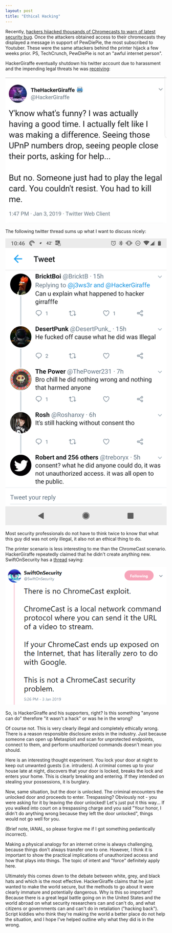 ```yaml
---
layout: post
title: "Ethical Hacking"
---
```


Recently, [hackers hijacked thousands of Chromecasts to warn of latest security bug](https://techcrunch.com/2019/01/02/chromecast-bug-hackers-havoc/). Once the attackers obtained access to their chromecasts they displayed a message in support of PewDiePie, the most subscribed to Youtuber. These were the same attackers behind the printer hijack a few weeks prior. PS, TechCrunch, PewDiePie is not an "awful internet person".

HackerGiraffe eventually shutdown his twitter account due to harassment and the impending legal threats he was [receiving](https://twitter.com/RachetTwitta/status/1080809552264814592/photo/1):

![alt text]( ../images/hackgiraffe_1.jpg "hover over text")

The following twitter thread sums up what I want to discuss nicely:

![alt text]( ../images/twitter_1.png "hover over text")

Most security professionals do not have to think twice to know that what this guy did was not only illegal, it also not an ethical thing to do.

The printer scenario is less interesting to me than the ChromeCast scenario. HackerGiraffe repeatedly claimed that he didn't create anything new. SwiftOnSecurity has a [thread](https://twitter.com/SwiftOnSecurity/status/1080998885877780480) saying:

![alt text]( ../images/swiftonsecurity.PNG "hover over text")

So, is HackerGiraffe and his supporters, right? Is this something "anyone can do" therefore "it wasn't a hack" or was he in the wrong?

Of course not. This is very clearly illegal and completely ethically wrong. There is a reason responsible disclosure exists in the industry. Just because someone can open up Metasploit and scan for unprotected endpoints, connect to them, and perform unauthorized commands doesn't mean you should.

Here is an interesting thought experiment. You lock your door at night to keep out unwanted guests (i.e. intruders). A criminal comes up to your house late at night, discovers that your door is locked, breaks the lock and enters your home. This is clearly breaking and entering. If they intended on stealing your possessions, it is burglary.

Now, same situation, but the door is unlocked. The criminal encounters the unlocked door and proceeds to enter. Trespassing? Obviously not - you were asking for it by leaving the door unlocked! Let's just put it this way... If you walked into court on a trespassing charge and you said "Your honor, I didn't do anything wrong because they left the door unlocked", things would not go well for you.

(Brief note, IANAL, so please forgive me if I got something pedantically incorrect).

Making a physical analogy for an internet crime is always challenging, because things don't always transfer one to one. However, I think it is important to show the practical implications of unauthorized access and how that plays into things. The topic of intent and "force" definitely apply here.

Ultimately this comes down to the debate between white, grey, and black hats and which is the most effective. HackerGiraffe claims that he just wanted to make the world secure, but the methods to go about it were clearly immature and potentially dangerous. Why is this so important? Because there is a great legal battle going on in the United States and the world abroad on what security researchers can and can't do, and what citizens or governments can and can't do in retaliation ("hacking back"). Script kiddies who think they're making the world a better place do not help the situation, and I hope I've helped outline why what they did is in the wrong.